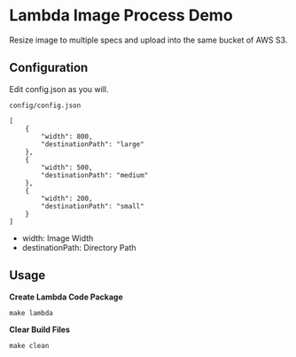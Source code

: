 # Lambda Image Process Demo

Resize image to multiple specs and upload into the same bucket of AWS S3.

## Configuration

Edit config.json as you will.

```
config/config.json

[
    {
        "width": 800,
        "destinationPath": "large"
    },
    {
        "width": 500,
        "destinationPath": "medium"
    },
    {
        "width": 200,
        "destinationPath": "small"
    }
]
```

* width: Image Width
* destinationPath: Directory Path

## Usage

**Create Lambda Code Package**

```
make lambda
```

**Clear Build Files**

```
make clean
```
